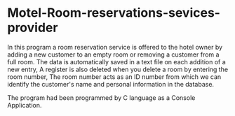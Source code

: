# Motel-Room-reservations-sevices-provider

 In this program a room reservation service is offered to the hotel owner by adding a new customer to an empty room or removing a customer from a full room.
 The data is automatically saved in a text file on each addition of a new entry,
 A register is also deleted when you delete a room by entering the room number,
 The room number acts as an ID number from which we can identify the customer's name and personal information in the database.

 The program had been programmed by C language as a Console Application.
